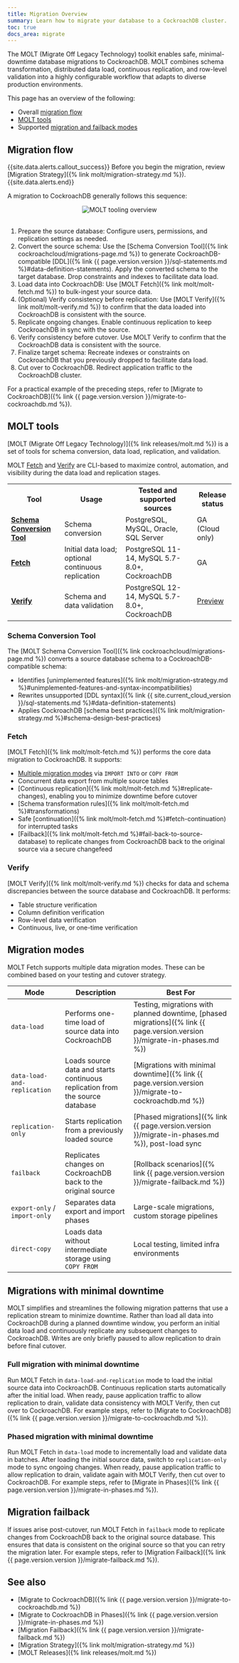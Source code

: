 ```yaml
---
title: Migration Overview
summary: Learn how to migrate your database to a CockroachDB cluster.
toc: true
docs_area: migrate
---
```


The MOLT (Migrate Off Legacy Technology) toolkit enables safe, minimal-downtime database migrations to CockroachDB. MOLT combines schema transformation, distributed data load, continuous replication, and row-level validation into a highly configurable workflow that adapts to diverse production environments.

This page has an overview of the following:

- Overall [migration flow](#migration-flow)
- [MOLT tools](#molt-tools)
- Supported [migration and failback modes](#migration-modes)

## Migration flow

{{site.data.alerts.callout_success}}
Before you begin the migration, review [Migration Strategy]({% link molt/migration-strategy.md %}).
{{site.data.alerts.end}}

A migration to CockroachDB generally follows this sequence:

<div style="text-align: center;">
<img src="{{ 'images/molt/migration_flow.svg' | relative_url }}" alt="MOLT tooling overview" style="max-width:100%" />
</div><br>

1. Prepare the source database: Configure users, permissions, and replication settings as needed.
1. Convert the source schema: Use the [Schema Conversion Tool]({% link cockroachcloud/migrations-page.md %}) to generate CockroachDB-compatible [DDL]({% link {{ page.version.version }}/sql-statements.md %}#data-definition-statements). Apply the converted schema to the target database. Drop constraints and indexes to facilitate data load.
1. Load data into CockroachDB: Use [MOLT Fetch]({% link molt/molt-fetch.md %}) to bulk-ingest your source data.
1. (Optional) Verify consistency before replication: Use [MOLT Verify]({% link molt/molt-verify.md %}) to confirm that the data loaded into CockroachDB is consistent with the source.
1. Replicate ongoing changes. Enable continuous replication to keep CockroachDB in sync with the source.
1. Verify consistency before cutover. Use MOLT Verify to confirm that the CockroachDB data is consistent with the source.
1. Finalize target schema: Recreate indexes or constraints on CockroachDB that you previously dropped to facilitate data load.
1. Cut over to CockroachDB. Redirect application traffic to the CockroachDB cluster.

For a practical example of the preceding steps, refer to [Migrate to CockroachDB]({% link {{ page.version.version }}/migrate-to-cockroachdb.md %}).

## MOLT tools

[MOLT (Migrate Off Legacy Technology)]({% link releases/molt.md %}) is a set of tools for schema conversion, data load, replication, and validation.

MOLT [Fetch](#fetch) and [Verify](#verify) are CLI-based to maximize control, automation, and visibility during the data load and replication stages.

<table class="comparison-chart">
  <tr>
    <th>Tool</th>
    <th>Usage</th>
    <th>Tested and supported sources</th>
    <th>Release status</th>
  </tr>
  <tr>
    <td class="comparison-chart__feature"><a href="#schema-conversion-tool"><b>Schema Conversion Tool</b></a></td>
    <td>Schema conversion</td>
    <td>PostgreSQL, MySQL, Oracle, SQL Server</td>
    <td>GA (Cloud only)</td>
  </tr>
  <tr>
    <td class="comparison-chart__feature"><a href="#fetch"><b>Fetch</b></a></td>
    <td>Initial data load; optional continuous replication</td>
    <td>PostgreSQL 11-14, MySQL 5.7-8.0+, CockroachDB</td>
    <td>GA</td>
  </tr>
  <tr>
    <td class="comparison-chart__feature"><a href="#verify"><b>Verify</b></a></td>
    <td>Schema and data validation</td>
    <td>PostgreSQL 12-14, MySQL 5.7-8.0+, CockroachDB</td>
    <td><a href="{% link {{ site.current_cloud_version }}/cockroachdb-feature-availability.md %}">Preview</a></td>
  </tr>
</table>

### Schema Conversion Tool

The [MOLT Schema Conversion Tool]({% link cockroachcloud/migrations-page.md %}) converts a source database schema to a CockroachDB-compatible schema:

- Identifies [unimplemented features]({% link molt/migration-strategy.md %}#unimplemented-features-and-syntax-incompatibilities)
- Rewrites unsupported [DDL syntax]({% link {{ site.current_cloud_version }}/sql-statements.md %}#data-definition-statements)
- Applies CockroachDB [schema best practices]({% link molt/migration-strategy.md %}#schema-design-best-practices)

### Fetch

[MOLT Fetch]({% link molt/molt-fetch.md %}) performs the core data migration to CockroachDB. It supports:

- [Multiple migration modes](#migration-modes) via `IMPORT INTO` or `COPY FROM`
- Concurrent data export from multiple source tables
- [Continuous replication]({% link molt/molt-fetch.md %}#replicate-changes), enabling you to minimize downtime before cutover
- [Schema transformation rules]({% link molt/molt-fetch.md %}#transformations)
- Safe [continuation]({% link molt/molt-fetch.md %}#fetch-continuation) for interrupted tasks
- [Failback]({% link molt/molt-fetch.md %}#fail-back-to-source-database) to replicate changes from CockroachDB back to the original source via a secure changefeed

### Verify

[MOLT Verify]({% link molt/molt-verify.md %}) checks for data and schema discrepancies between the source database and CockroachDB. It performs:

- Table structure verification
- Column definition verification
- Row-level data verification
- Continuous, live, or one-time verification

## Migration modes

MOLT Fetch supports multiple data migration modes. These can be combined based on your testing and cutover strategy.

|              Mode             |                                 Description                                  |                                                          Best For                                                          |
|-------------------------------|------------------------------------------------------------------------------|----------------------------------------------------------------------------------------------------------------------------|
| `data-load`                   | Performs one-time load of source data into CockroachDB                       | Testing, migrations with planned downtime, [phased migrations]({% link {{ page.version.version }}/migrate-in-phases.md %}) |
| `data-load-and-replication`   | Loads source data and starts continuous replication from the source database | [Migrations with minimal downtime]({% link {{ page.version.version }}/migrate-to-cockroachdb.md %})                        |
| `replication-only`            | Starts replication from a previously loaded source                           | [Phased migrations]({% link {{ page.version.version }}/migrate-in-phases.md %}), post-load sync                            |
| `failback`                    | Replicates changes on CockroachDB back to the original source                | [Rollback scenarios]({% link {{ page.version.version }}/migrate-failback.md %})                                            |
| `export-only` / `import-only` | Separates data export and import phases                                      | Large-scale migrations, custom storage pipelines                                                                           |
| `direct-copy`                 | Loads data without intermediate storage using `COPY FROM`                    | Local testing, limited infra environments                                                                                  |

## Migrations with minimal downtime

MOLT simplifies and streamlines the following migration patterns that use a replication stream to minimize downtime. Rather than load all data into CockroachDB during a planned downtime window, you perform an initial data load and continuously replicate any subsequent changes to CockroachDB. Writes are only briefly paused to allow replication to drain before final cutover.

### Full migration with minimal downtime

Run MOLT Fetch in `data-load-and-replication` mode to load the initial source data into CockroachDB. Continuous replication starts automatically after the initial load. When ready, pause application traffic to allow replication to drain, validate data consistency with MOLT Verify, then cut over to CockroachDB. For example steps, refer to [Migrate to CockroachDB]({% link {{ page.version.version }}/migrate-to-cockroachdb.md %}).

### Phased migration with minimal downtime

Run MOLT Fetch in `data-load` mode to incrementally load and validate data in batches. After loading the initial source data, switch to `replication-only` mode to sync ongoing changes. When ready, pause application traffic to allow replication to drain, validate again with MOLT Verify, then cut over to CockroachDB. For example steps, refer to [Migrate in Phases]({% link {{ page.version.version }}/migrate-in-phases.md %}).

## Migration failback

If issues arise post-cutover, run MOLT Fetch in `failback` mode to replicate changes from CockroachDB back to the original source database. This ensures that data is consistent on the original source so that you can retry the migration later. For example steps, refer to [Migration Failback]({% link {{ page.version.version }}/migrate-failback.md %}).

## See also

- [Migrate to CockroachDB]({% link {{ page.version.version }}/migrate-to-cockroachdb.md %})
- [Migrate to CockroachDB in Phases]({% link {{ page.version.version }}/migrate-in-phases.md %})
- [Migration Failback]({% link {{ page.version.version }}/migrate-failback.md %})
- [Migration Strategy]({% link molt/migration-strategy.md %})
- [MOLT Releases]({% link releases/molt.md %})